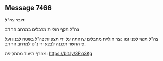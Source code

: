 ## Message 7466

דובר צה"ל:

צה"ל תקף חוליית מחבלים במרחב הר דב

צה"ל תקף לפני זמן קצר חוליית מחבלים שזוהתה על ידי תצפיות צה"ל בשטח לבנון ועל פי החשד תכננה לבצע ירי נ"ט למרחב הר דב.

מצורף תיעוד מהתקיפה: https://bit.ly/3Ftq3Kg

